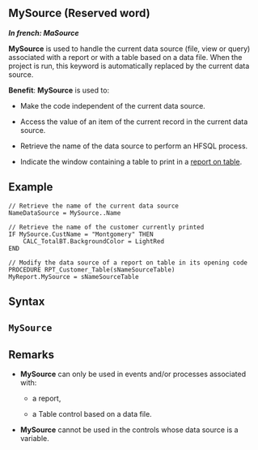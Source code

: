 
## MySource (Reserved word)

***In french: MaSource***
				



<a name="XUse"></a>
<a name="Use"></a>
<a name="description"></a>
**MySource** is used to handle the current data source (file, view or query) associated with a report or with a table based on a data file. When the project is run, this keyword is automatically replaced by the current data source.

**Benefit**: **MySource** is used to:

- Make the code independent of the current data source.

- Access the value of an item of the current record in the current data source.

- Retrieve the name of the data source to perform an HFSQL process.

- Indicate the window containing a table to print in a [report on table](../WDChamp/1011012.md).





<a name="Example1"></a>
<a name="sample_code"></a>

## Example


```wl
// Retrieve the name of the current data source
NameDataSource = MySource..Name

// Retrieve the name of the customer currently printed
IF MySource.CustName = "Montgomery" THEN
	CALC_TotalBT.BackgroundColor = LightRed
END
```


<a name="Example2"></a>



```wl
// Modify the data source of a report on table in its opening code
PROCEDURE RPT_Customer_Table(sNameSourceTable)
MyReport.MySource = sNameSourceTable
```

<a name="XSYNTAX"></a>
<a name="SYNTAX1"></a>

## Syntax

`MySource`
---



<a name="NOTE0"></a>
<a name="NOTE0_1"></a>

## Remarks


- **MySource** can only be used in events and/or processes associated with:

	- a report,

	- a Table control based on a data file.




- **MySource** cannot be used in the controls whose data source is a variable.





